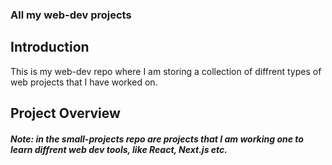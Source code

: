 ### All my web-dev projects

## Introduction
This is my web-dev repo where I am storing a collection of diffrent types of web projects that I have worked on. 

## Project Overview



##### Note: in the small-projects repo are projects that I am working one to learn diffrent web dev tools, like React, Next.js etc.
